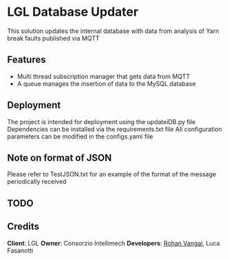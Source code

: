 # LGL Database Updater
This solution updates the internal database with data from analysis of Yarn break faults published via MQTT
## Features
- Multi thread subscription manager that gets data from MQTT
- A queue manages the insertion of data to the MySQL database

## Deployment
The project is intended for deployment using the updateiDB.py file
Dependencies can be installed via the requirements.txt file
All configuration parameters can be modified in the configs.yaml file

## Note on format of JSON
Please refer to TestJSON.txt for an example of the format of the message periodically received

## TODO


## Credits
**Client**: LGL
**Owner**:  Consorzio Intellimech
**Developers**: [Rohan Vangal][rosava], Luca Fasanotti

[//]: # (These are reference links used in the body of this note and get stripped out when the markdown processor does its job. There is no need to format nicely because it shouldn't be seen. Thanks SO - http://stackoverflow.com/questions/4823468/store-comments-in-markdown-syntax)
   [rosava]: <https://github.com/RohanVangal>
